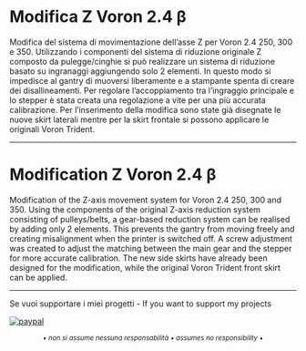 # Modifica Z Voron 2.4 β
Modifica del sistema di movimentazione dell’asse Z per Voron 2.4 250, 300 e 350. Utilizzando i componenti del sistema di riduzione originale Z composto da pulegge/cinghie si può realizzare un sistema di riduzione basato su ingranaggi aggiungendo solo 2 elementi. In questo modo si impedisce al gantry di muoversi liberamente e a stampante spenta di creare dei disallineamenti. 
Per regolare l’accoppiamento tra l’ingraggio principale e lo stepper è stata creata una regolazione a vite per una più accurata calibrazione.
Per l’inserimento della modifica sono state già disegnate le nuove skirt laterali mentre per la skirt frontale si possono applicare le originali Voron Trident.

---
# Modification Z Voron 2.4 β
Modification of the Z-axis movement system for Voron 2.4 250, 300 and 350. Using the components of the original Z-axis reduction system consisting of pulleys/belts, a gear-based reduction system can be realised by adding only 2 elements. This prevents the gantry from moving freely and creating misalignment when the printer is switched off. 
A screw adjustment was created to adjust the matching between the main gear and the stepper for more accurate calibration.
The new side skirts have already been designed for the modification, while the original Voron Trident front skirt can be applied.

---

Se vuoi supportare i miei progetti - If you want to support my projects

[![paypal](https://www.paypalobjects.com/en_US/i/btn/btn_donate_LG.gif)](https://www.paypal.com/donate/?business=WEP7ZAT7WRN88&no_recurring=0&currency_code=EUR)  
<p align="center"><sub><em>• non si assume nessuna responsabilità • assumes no responsibility •</em></sub></p>
